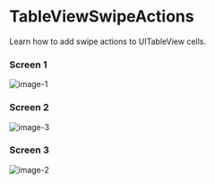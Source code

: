 # TableViewSwipeActions

Learn how to add swipe actions to UITableView cells.
### Screen 1
![image-1](https://user-images.githubusercontent.com/8679134/47136750-5b775800-d2bd-11e8-9cf3-13dde6a2ef70.png)
### Screen 2
![image-3](https://user-images.githubusercontent.com/8679134/47136749-5b775800-d2bd-11e8-9a59-927480426f69.png)
### Screen 3
![image-2](https://user-images.githubusercontent.com/8679134/47136751-5b775800-d2bd-11e8-9c15-0f46a9cfb2ac.png)
